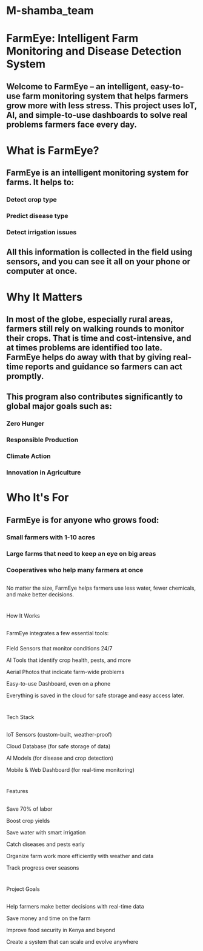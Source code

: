 # M-shamba_team
# FarmEye: Intelligent Farm Monitoring and Disease Detection System 

## Welcome to FarmEye – an intelligent, easy-to-use farm monitoring system that helps farmers grow more with less stress. This project uses IoT, AI, and simple-to-use dashboards to solve real problems farmers face every day.

# What is FarmEye?

## FarmEye is an intelligent monitoring system for farms. It helps to:
### Detect crop type
### Predict disease type
### Detect irrigation issues

## All this information is collected in the field using sensors, and you can see it all on your phone or computer at once. 

# Why It Matters
## In most of the globe, especially rural areas, farmers still rely on walking rounds to monitor their crops. That is time and cost-intensive, and at times problems are identified too late. FarmEye helps do away with that by giving real-time reports and guidance so farmers can act promptly.

## This program also contributes significantly to global major goals such as:

### Zero Hunger

### Responsible Production

### Climate Action

### Innovation in Agriculture

# Who It's For
## FarmEye is for anyone who grows food:

### Small farmers with 1-10 acres

### Large farms that need to keep an eye on big areas

### Cooperatives who help many farmers at once

##
No matter the size, FarmEye helps farmers use less water, fewer chemicals, and make better decisions.

#
How It Works
##
FarmEye integrates a few essential tools:

###
Field Sensors that monitor conditions 24/7

AI Tools that identify crop health, pests, and more

Aerial Photos that indicate farm-wide problems

Easy-to-use Dashboard, even on a phone

Everything is saved in the cloud for safe storage and easy access later.

#
Tech Stack
##
IoT Sensors (custom-built, weather-proof)

Cloud Database (for safe storage of data)

AI Models (for disease and crop detection)

Mobile & Web Dashboard (for real-time monitoring)

#
Features
##
Save 70% of labor

Boost crop yields

Save water with smart irrigation

Catch diseases and pests early

Organize farm work more efficiently with weather and data

Track progress over seasons

#
Project Goals
##
Help farmers make better decisions with real-time data

Save money and time on the farm

Improve food security in Kenya and beyond

Create a system that can scale and evolve anywhere

